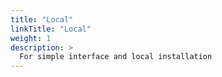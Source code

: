 ```yaml
---
title: "Local"
linkTitle: "Local"
weight: 1
description: >
  For simple interface and local installation
---
```

